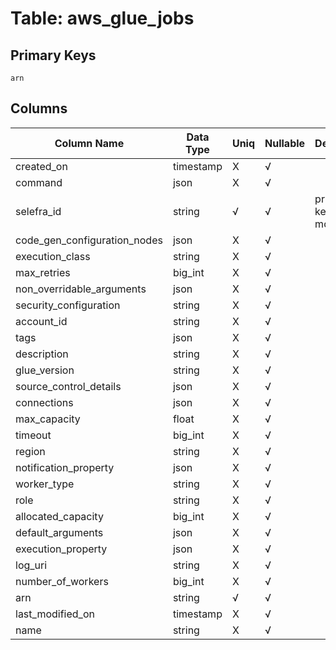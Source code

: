 # Table: aws_glue_jobs

## Primary Keys 

```
arn
```


## Columns 

|  Column Name   |  Data Type  | Uniq | Nullable | Description | 
|  ----  | ----  | ----  | ----  | ---- | 
| created_on | timestamp | X | √ |  | 
| command | json | X | √ |  | 
| selefra_id | string | √ | √ | primary keys value md5 | 
| code_gen_configuration_nodes | json | X | √ |  | 
| execution_class | string | X | √ |  | 
| max_retries | big_int | X | √ |  | 
| non_overridable_arguments | json | X | √ |  | 
| security_configuration | string | X | √ |  | 
| account_id | string | X | √ |  | 
| tags | json | X | √ |  | 
| description | string | X | √ |  | 
| glue_version | string | X | √ |  | 
| source_control_details | json | X | √ |  | 
| connections | json | X | √ |  | 
| max_capacity | float | X | √ |  | 
| timeout | big_int | X | √ |  | 
| region | string | X | √ |  | 
| notification_property | json | X | √ |  | 
| worker_type | string | X | √ |  | 
| role | string | X | √ |  | 
| allocated_capacity | big_int | X | √ |  | 
| default_arguments | json | X | √ |  | 
| execution_property | json | X | √ |  | 
| log_uri | string | X | √ |  | 
| number_of_workers | big_int | X | √ |  | 
| arn | string | √ | √ |  | 
| last_modified_on | timestamp | X | √ |  | 
| name | string | X | √ |  | 


